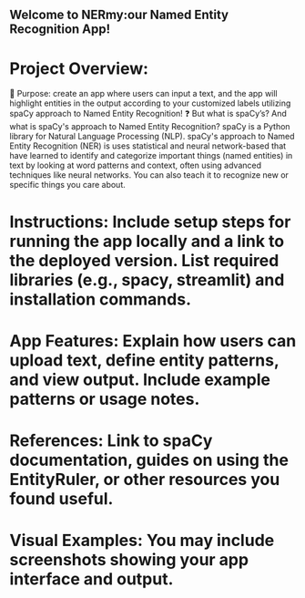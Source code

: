 ## Welcome to NERmy:our Named Entity Recognition App!
# Project Overview: 
🎯 Purpose: create an app where users can input a text, and the app will highlight entities in the output according to your customized labels utilizing spaCy approach to Named Entity Recognition!
❓ But what is spaCy’s? And what is spaCy's approach to Named Entity Recognition?
    spaCy is a Python library for Natural Language Processing (NLP). 
    spaCy's approach to Named Entity Recognition (NER) is uses statistical and neural network-based that have learned to identify and categorize important things (named entities) in text by looking at word patterns and context, often using advanced techniques like neural networks. You can also teach it to recognize new or specific things you care about.
# Instructions: Include setup steps for running the app locally and a link to the deployed version. List required libraries (e.g., spacy, streamlit) and installation commands.
# App Features: Explain how users can upload text, define entity patterns, and view output. Include example patterns or usage notes.
# References: Link to spaCy documentation, guides on using the EntityRuler, or other resources you found useful.
# Visual Examples: You may include screenshots showing your app interface and output.

